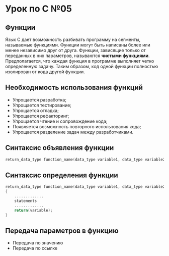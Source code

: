 # Урок по C №05

## Функции
Язык C дает возможность разбивать программу на сегменты, называемые функциями. Функции могут быть
написаны более или менее независимо друг от друга. Функции, зависящие только от переданных в них 
параметров, называются **чистыми функциями**. Предполагается, что каждая функция в программе выполняет
четко определенную задачу. Таким образом, код одной функции полностью изолирован от кода другой функции.

## Необходимость использования функций
* Упрощается разработка;
* Упрощается тестирование;
* Упрощается отладка;
* Упрощается рефакторинг;
* Упрощается чтение и сопровождение кода;
* Появляется возможность повторного использования кода;
* Упрощается разделение задач между разработчиками.

## Синтаксис объявления функции
```c
return_data_type function_name(data_type variable1, data_type variable2, ...);
```

## Синтаксис определения функции
```c
return_data_type function_name(data_type variable1, data_type variable2, ...)
{
	.............
	statements
	.............
	return(variable);
}
```

## Передача параметров в функцию
* Передача по значению
* Передача по ссылке